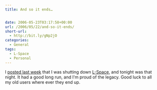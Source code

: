 ```yaml
---
title: And so it ends…


date: 2006-05-23T03:17:58+00:00
url: /2006/05/22/and-so-it-ends/
short-url:
  - http://bit.ly/gNp2jO
categories:
  - General
tags:
  - L-Space
  - Personal
---
```

I <a href="http://www.cavort.org/?p=229">posted last week</a> that I was shutting down <a href="http://www.cavort.org/?page_id=157">L-Space</a>, and tonight was that night. It had a good long run, and I'm proud of the legacy. Good luck to all my old users where ever they end up.